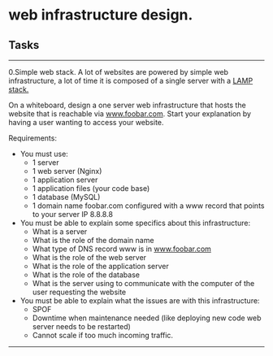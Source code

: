 # web infrastructure design.

## Tasks
---
0.Simple web stack.
A lot of websites are powered by simple web infrastructure, a lot of time it is composed of a single server with a [LAMP stack.](https://en.wikipedia.org/wiki/LAMP_%28software_bundle%29)

On a whiteboard, design a one server web infrastructure that hosts the website that is reachable via www.foobar.com. Start your explanation by having a user wanting to access your website.

Requirements:

- You must use:
    - 1 server
    - 1 web server (Nginx)
    - 1 application server
    - 1 application files (your code base)
    - 1 database (MySQL)
    - 1 domain name foobar.com configured with a www record that points to your server IP 8.8.8.8
- You must be able to explain some specifics about this infrastructure:
    - What is a server
    - What is the role of the domain name
    - What type of DNS record www is in www.foobar.com
    - What is the role of the web server
    - What is the role of the application server
    - What is the role of the database
    - What is the server using to communicate with the computer of the user requesting the website
- You must be able to explain what the issues are with this infrastructure:
    - SPOF
    - Downtime when maintenance needed (like deploying new code web server needs to be restarted)
    - Cannot scale if too much incoming traffic.
---
